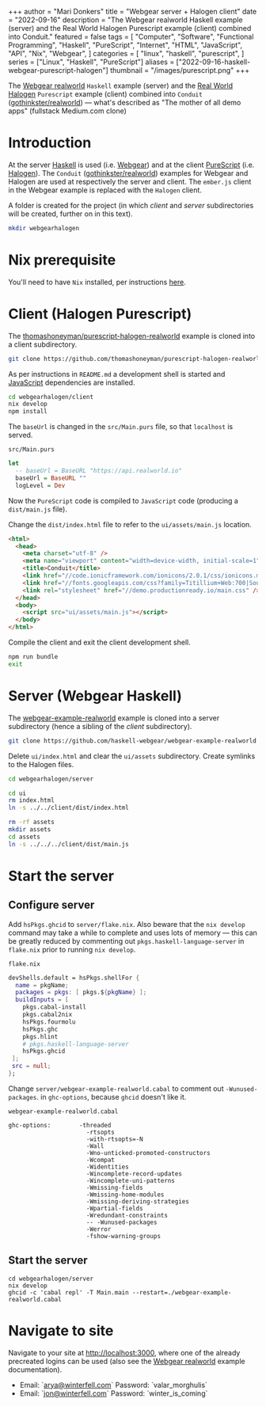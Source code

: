 +++
author = "Mari Donkers"
title = "Webgear server + Halogen client"
date = "2022-09-16"
description = "The Webgear realworld Haskell example (server) and the Real World Halogen Purescript example (client) combined into Conduit."
featured = false
tags = [
    "Computer",
    "Software",
    "Functional Programming",
    "Haskell",
    "PureScript",
    "Internet",
    "HTML",
    "JavaScript",
    "API",
    "Nix",
    "Webgear",
]
categories = [
    "linux",
    "haskell",
    "purescript",
]
series = ["Linux", "Haskell", "PureScript"]
aliases = ["2022-09-16-haskell-webgear-purescript-halogen"]
thumbnail = "/images/purescript.png"
+++

The [Webgear realworld](https://github.com/haskell-webgear/webgear-example-realworld) `Haskell` example (server) and the [Real World Halogen](https://github.com/thomashoneyman/purescript-halogen-realworld) `Purescript` example (client) combined into `Conduit` ([gothinkster/realworld](https://github.com/gothinkster/realworld)) — what's described as "The mother of all demo apps" (fullstack Medium.com clone)
<!--more-->

# Introduction

At the server [Haskell](https://www.haskell.org/) is used (i.e. [Webgear](https://haskell-webgear.github.io/)) and at the client [PureScript](https://www.purescript.org/) (i.e. [Halogen](https://purescript-halogen.github.io/purescript-halogen/)). The `Conduit` ([gothinkster/realworld](https://github.com/gothinkster/realworld)) examples for Webgear and Halogen are used at respectively the server and client. The `ember.js` client in the Webgear example is replaced with the `Halogen` client.

A folder is created for the project (in which <span class="spurious-link" target="Client (Halogen Purescript)">*client*</span> and <span class="spurious-link" target="Server (Webgear Haskell)">*server*</span> subdirectories will be created, further on in this text).

``` bash
mkdir webgearhalogen
```

# Nix prerequisite

You'll need to have `Nix` installed, per instructions [here](https://nixos.org/download.html#download-nix).

# Client (Halogen Purescript)

The [thomashoneyman/purescript-halogen-realworld](https://github.com/thomashoneyman/purescript-halogen-realworld) example is cloned into a client subdirectory.

``` bash
git clone https://github.com/thomashoneyman/purescript-halogen-realworld client
```

As per instructions in `README.md` a development shell is started and [JavaScript](https://developer.mozilla.org/en-US/docs/Web/JavaScript) dependencies are installed.

``` bash
cd webgearhalogen/client
nix develop
npm install
```

The `baseUrl` is changed in the `src/Main.purs` file, so that `localhost` is served.

`src/Main.purs`

``` purescript
let
  -- baseUrl = BaseURL "https://api.realworld.io"
  baseUrl = BaseURL ""
  logLevel = Dev
```

Now the `PureScript` code is compiled to `JavaScript` code (producing a `dist/main.js` file).

Change the `dist/index.html` file to refer to the `ui/assets/main.js` location.

``` html
<html>
  <head>
    <meta charset="utf-8" />
    <meta name="viewport" content="width=device-width, initial-scale=1" />
    <title>Conduit</title>
    <link href="//code.ionicframework.com/ionicons/2.0.1/css/ionicons.min.css" rel="stylesheet" type="text/css" />
    <link href="//fonts.googleapis.com/css?family=Titillium+Web:700|Source+Serif+Pro:400,700|Merriweather+Sans:400,700|Source+Sans+Pro:400,300,600,700,300italic,400italic,600italic,700italic" rel="stylesheet" type="text/css" />
    <link rel="stylesheet" href="//demo.productionready.io/main.css" />
  </head>
  <body>
    <script src="ui/assets/main.js"></script>
  </body>
</html>
```

Compile the client and exit the client development shell.

``` bash
npm run bundle
exit
```

# Server (Webgear Haskell)

The [webgear-example-realworld](https://github.com/haskell-webgear/webgear-example-realworld) example is cloned into a server subdirectory (hence a sibling of the <span class="spurious-link" target="Client (Halogen Purescript)">*client*</span> subdirectory).

``` bash
git clone https://github.com/haskell-webgear/webgear-example-realworld server
```

Delete `ui/index.html` and clear the `ui/assets` subdirectory. Create symlinks to the Halogen files.

``` bash
cd webgearhalogen/server

cd ui
rm index.html
ln -s ../../client/dist/index.html

rm -rf assets
mkdir assets
cd assets
ln -s ../../../client/dist/main.js
```

# Start the server

## Configure server

Add `hsPkgs.ghcid` to `server/flake.nix`. Also beware that the `nix develop` command may take a while to complete and uses lots of memory — this can be greatly reduced by commenting out `pkgs.haskell-language-server` in `flake.nix` prior to running `nix develop`.

`flake.nix`

``` nix
devShells.default = hsPkgs.shellFor {
  name = pkgName;
  packages = pkgs: [ pkgs.${pkgName} ];
  buildInputs = [
    pkgs.cabal-install
    pkgs.cabal2nix
    hsPkgs.fourmolu
    hsPkgs.ghc
    pkgs.hlint
    # pkgs.haskell-language-server
    hsPkgs.ghcid
 ];
 src = null;
};
```

Change `server/webgear-example-realworld.cabal` to comment out `-Wunused-packages`. in `ghc-options`, because `ghcid` doesn't like it.

`webgear-example-realworld.cabal`

``` cabal
ghc-options:        -threaded
                      -rtsopts
                      -with-rtsopts=-N
                      -Wall
                      -Wno-unticked-promoted-constructors
                      -Wcompat
                      -Widentities
                      -Wincomplete-record-updates
                      -Wincomplete-uni-patterns
                      -Wmissing-fields
                      -Wmissing-home-modules
                      -Wmissing-deriving-strategies
                      -Wpartial-fields
                      -Wredundant-constraints
                      -- -Wunused-packages
                      -Werror
                      -fshow-warning-groups
```

## Start the server

    cd webgearhalogen/server
    nix develop
    ghcid -c 'cabal repl' -T Main.main --restart=./webgear-example-realworld.cabal

# Navigate to site

Navigate to your site at <http://localhost:3000>, where one of the already precreated logins can be used (also see the [Webgear realworld](https://github.com/haskell-webgear/webgear-example-realworld) example documentation).

- Email: \`arya@winterfell.com\` Password: \`valar_morghulis\`
- Email: \`jon@winterfell.com\` Password: \`winter_is_coming\`
